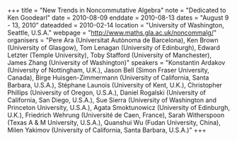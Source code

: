 +++
title = "New Trends in Noncommutative Algebra"
note = "Dedicated to Ken Goodearl"
date = 2010-08-09
enddate = 2010-08-13
dates = "August 9 - 13, 2010"
dateadded = 2010-02-14
location = "University of Washington, Seattle, U.S.A."
webpage = "http://www.maths.gla.ac.uk/noncommalg/"
organisers = "Pere Ara (Universitat Autònoma de Barcelona), Ken Brown (University of Glasgow), Tom Lenagan (University of Edinburgh), Edward Letzter (Temple University), Toby Stafford (University of Manchester), James Zhang (University of Washington)"
speakers = "Konstantin Ardakov (University of Nottingham, U.K.), Jason Bell (Simon Fraser University, Canada), Birge Huisgen-Zimmermann (University of California, Santa Barbara, U.S.A.), Stéphane Launois (University of Kent, U.K.), Christopher Phillips (University of Oregon, U.S.A.), Daniel Rogalski (University of California, San Diego, U.S.A.), Sue Sierra (University of Washington and Princeton University, U.S.A.), Agata Smoktunowicz (University of Edinburgh, U.K.), Friedrich Wehrung (Université de Caen, France), Sarah Witherspoon (Texas A & M University, U.S.A.), Quanshui Wu (Fudan University, China), Milen Yakimov (University of California, Santa Barbara, U.S.A.)"
+++

